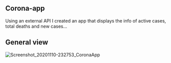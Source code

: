 
## Corona-app
Using an external API I created an app that displays the info of active cases, total deaths and new cases...

## General view

![Screenshot_20201110-232753_CoronaApp](https://user-images.githubusercontent.com/68973694/98759840-ac7cac00-23b0-11eb-81a4-f7b09734116e.jpg)
